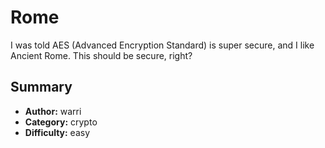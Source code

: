 # Rome

I was told AES (Advanced Encryption Standard) is super secure, and I like Ancient Rome. This should be secure, right?

## Summary
- **Author:** warri
- **Category:** crypto
- **Difficulty:** easy